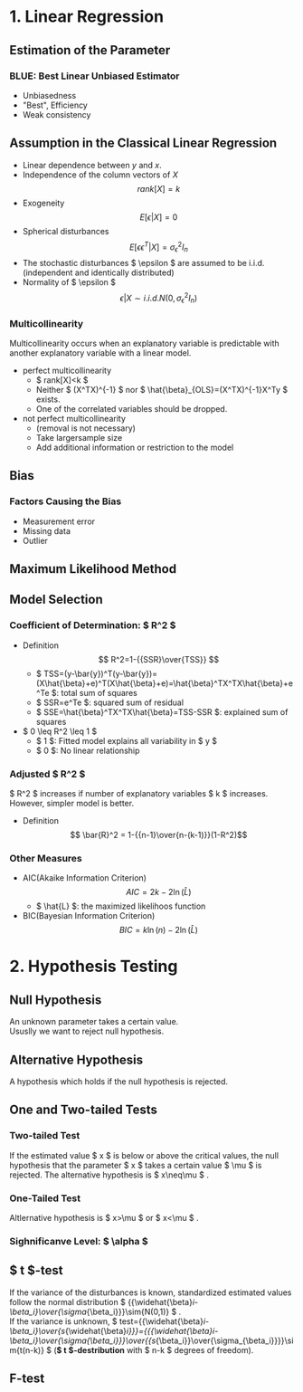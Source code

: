 # 1. Linear Regression  

## Estimation of the Parameter  
### BLUE: Best Linear Unbiased Estimator  
- Unbiasedness  
- "Best", Efficiency  
- Weak consistency  

## Assumption in the Classical Linear Regression
- Linear dependence between $y$ and $x$.  
- Independence of the column vectors of $X$  
$$ rank[X]=k $$
- Exogeneity  
$$ E[\epsilon|X]=0 $$  
- Spherical disturbances  
$$ E[\epsilon\epsilon^T|X]=\sigma{^2_\epsilon}I_n$$  
- The stochastic disturbances $ \epsilon $ are assumed to be i.i.d.(independent and identically distributed)  
- Normality of $ \epsilon $  
$$ {\epsilon|X}\sim{i.i.d.N(0,\sigma{^2_\epsilon}I_n)} $$  
### Multicollinearity  
Multicollinearity occurs when an explanatory variable is predictable with another explanatory variable with a linear model.  
- perfect multicollinearity  
   - $ rank[X]<k $  
   - Neither $ (X^TX)^{-1} $ nor $ \hat{\beta}_{OLS}=(X^TX)^{-1}X^Ty $ exists.  
   - One of the correlated variables should be dropped.  
- not perfect multicollinearity  
   - (removal is not necessary)
   - Take largersample size  
   - Add additional information or restriction to the model  

## Bias  
### Factors Causing the Bias  
- Measurement error  
- Missing data  
- Outlier  

## Maximum Likelihood Method  


## Model Selection  
### Coefficient of Determination: $ R^2 $  
- Definition  
$$ R^2=1-{{SSR}\over{TSS}} $$ 
   - $ TSS=(y-\bar{y})^T(y-\bar{y})=(X\hat{\beta}+e)^T(X\hat{\beta}+e)=\hat{\beta}^TX^TX\hat{\beta}+e^Te $: total sum of squares  
   - $ SSR=e^Te $: squared sum of residual  
   - $ SSE=\hat{\beta}^TX^TX\hat{\beta}=TSS-SSR $: explained sum of squares
- $ 0 \leq R^2 \leq 1 $  
   - $ 1 $: Fitted model explains all variability in $ y $  
   - $ 0 $: No linear relationship

### Adjusted $ R^2 $  
$ R^2 $ increases if number of explanatory variables $ k $ increases. However, simpler model is better.  
- Definition  
$$ \bar{R}^2 = 1-{{n-1}\over{n-(k-1)}}(1-R^2)$$  

### Other Measures  
- AIC(Akaike Information Criterion)  
$$ AIC=2k-2\ln(\hat{L})$$  
   - $ \hat{L} $: the maximized likelihoos function
- BIC(Bayesian Information Criterion)  
$$ BIC=k\ln(n)-2\ln(\hat{L})$$

# 2. Hypothesis Testing
## Null Hypothesis  
An unknown parameter takes a certain value.  
Ususlly we want to reject null hypothesis.  

## Alternative Hypothesis  
A hypothesis which holds if the null hypothesis is rejected.  

## One and Two-tailed Tests  
### Two-tailed Test  
If the estimated value $ x $ is below or above the critical values, the null hypothesis that the parameter $ x $ takes a certain value $ \mu $ is rejected. The alternative hypothesis is $ x\neq\mu $ .  

### One-Tailed Test  
Altlernative hypothesis is $ x>\mu $ or $ x<\mu $ .  

### Sighnificanve Level: $ \alpha $  

## $ t $-test  
If the variance of the disturbances is known, standardized estimated values follow the normal distribution $ {{\widehat{\beta}_i-\beta_i}\over{\sigma_{\beta_i}}}\sim{N(0,1)} $ .  
If the variance is unknown, $ test={{\widehat{\beta}_i-\beta_i}\over{s_{\widehat{\beta}_i}}}={{{\widehat{\beta}_i-\beta_i}\over{\sigma_{\beta_i}}}\over{{s_{\beta_i}}\over{\sigma_{\beta_i}}}}\sim{t(n-k)} $ (**$ t $-destribution** with $ n-k $ degrees of freedom).  

## F-test  
